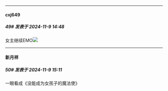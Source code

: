 ﻿
*****

####  cxj649  
##### 49#       发表于 2024-11-9 14:48

女主继续EMO<img src="https://static.saraba1st.com/image/smiley/face/54.gif" referrerpolicy="no-referrer">


*****

####  新月祥  
##### 50#       发表于 2024-11-9 15:11

一眼看成《没能成为女孩子的魔法使》

